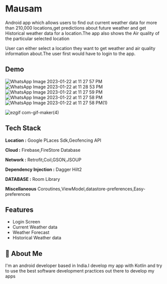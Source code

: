 
# Mausam

 Android app which allows users to find out current weather data for more than
 210,000 locations,get predictions about future weather and get Historical weather 
 data for a location.The app also shows the Air quality of the particular selected location
 
 User can either select a location they want to get weather and air quality information
about.The user first would have to login to the app.


## Demo


![WhatsApp Image 2023-01-22 at 11 27 57 PM](https://user-images.githubusercontent.com/77728555/214793337-5a8c17ef-4fac-4c41-a370-6d4f0b9eaab1.jpeg)
![WhatsApp Image 2023-01-22 at 11 28 53 PM](https://user-images.githubusercontent.com/77728555/214793434-ed526781-31b0-4c8c-8d2a-e70322211135.jpeg)
![WhatsApp Image 2023-01-22 at 11 27 59 PM](https://user-images.githubusercontent.com/77728555/214793392-2a96fd04-4a07-46c6-aa76-db619b6d4431.jpeg)
![WhatsApp Image 2023-01-22 at 11 27 58 PM](https://user-images.githubusercontent.com/77728555/214793489-be69dad8-6170-4c24-b346-368c631c3c53.jpeg)
![WhatsApp Image 2023-01-22 at 11 27 58 PM(1)](https://user-images.githubusercontent.com/77728555/214793369-6ed374f7-10c8-4259-9e65-867401a6deab.jpeg)


![ezgif com-gif-maker(4)](https://user-images.githubusercontent.com/77728555/213926437-b8e32ef5-0f5e-4a0a-8fcc-b8548951b912.gif)



## Tech Stack

**Location :** Google PLaces Sdk,Geofencing API

**Cloud :** Firebase,FireStore Database

**Network :** Retrofit,Coil,GSON,JSOUP

**Dependency Injection :** Dagger Hilt2

**DATABASE :**  Room Library


**Miscellaneous** Coroutines,ViewModel,datastore-preferences,Easy-preferences



## Features

- Login Screen
- Current Weather data
- Weather Forecast
- Historical Weather data



## 🚀 About Me
I'm an android developer based in India.I develop my app with Kotlin and try to use the best software development practices out there to develop my apps




